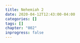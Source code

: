 ```yaml
---
title: Nehemiah 2
date: 2020-04-12T12:43:00-04:00
categories: []
tags: []
chapter: "002"
inprogress: false
---
```


